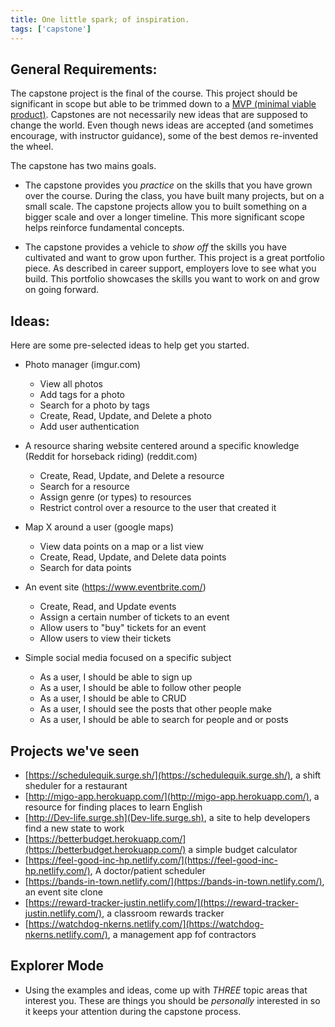 ```yaml
---
title: One little spark; of inspiration.
tags: ['capstone']
---
```


## General Requirements:

The capstone project is the final of the course. This project should be significant in scope but able to be trimmed down to a [MVP (minimal viable product)](https://www.freecodecamp.org/news/what-the-hell-does-minimum-viable-product-actually-mean-anyway-7d8f6a110f38/). Capstones are not necessarily new ideas that are supposed to change the world. Even though news ideas are accepted (and sometimes encourage, with instructor guidance), some of the best demos re-invented the wheel.

The capstone has two mains goals.

- The capstone provides you _practice_ on the skills that you have grown over the course. During the class, you have built many projects, but on a small scale. The capstone projects allow you to built something on a bigger scale and over a longer timeline. This more significant scope helps reinforce fundamental concepts.

- The capstone provides a vehicle to _show off_ the skills you have cultivated and want to grow upon further. This project is a great portfolio piece. As described in career support, employers love to see what you build. This portfolio showcases the skills you want to work on and grow on going forward.

## Ideas:

Here are some pre-selected ideas to help get you started.

- Photo manager (imgur.com)

  - View all photos
  - Add tags for a photo
  - Search for a photo by tags
  - Create, Read, Update, and Delete a photo
  - Add user authentication

- A resource sharing website centered around a specific knowledge (Reddit for horseback riding) (reddit.com)

  - Create, Read, Update, and Delete a resource
  - Search for a resource
  - Assign genre (or types) to resources
  - Restrict control over a resource to the user that created it

- Map X around a user (google maps)

  - View data points on a map or a list view
  - Create, Read, Update, and Delete data points
  - Search for data points

- An event site (https://www.eventbrite.com/)

  - Create, Read, and Update events
  - Assign a certain number of tickets to an event
  - Allow users to "buy" tickets for an event
  - Allow users to view their tickets

- Simple social media focused on a specific subject

  - As a user, I should be able to sign up
  - As a user, I should be able to follow other people
  - As a user, I should be able to CRUD
  - As a user, I should see the posts that other people make
  - As a user, I should be able to search for people and or posts

## Projects we've seen

- [https://schedulequik.surge.sh/](https://schedulequik.surge.sh/), a shift sheduler for a restaurant
- [http://migo-app.herokuapp.com/](http://migo-app.herokuapp.com/), a resource for finding places to learn English
- [http://Dev-life.surge.sh](Dev-life.surge.sh), a site to help developers find a new state to work
- [https://betterbudget.herokuapp.com/](https://betterbudget.herokuapp.com/) a simple budget calculator
- [https://feel-good-inc-hp.netlify.com/](https://feel-good-inc-hp.netlify.com/), A doctor/patient scheduler
- [https://bands-in-town.netlify.com/](https://bands-in-town.netlify.com/), an event site clone
- [https://reward-tracker-justin.netlify.com/](https://reward-tracker-justin.netlify.com/), a classroom rewards tracker
- [https://watchdog-nkerns.netlify.com/](https://watchdog-nkerns.netlify.com/), a management app fof contractors

## Explorer Mode

- Using the examples and ideas, come up with _THREE_ topic areas that interest you. These are things you should be _personally_ interested in so it keeps your attention during the capstone process.

